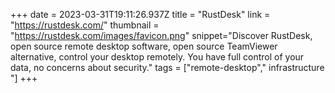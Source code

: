 +++
date = 2023-03-31T19:11:26.937Z
title = "RustDesk"
link = "https://rustdesk.com/"
thumbnail = "https://rustdesk.com/images/favicon.png"
snippet="Discover RustDesk, open source remote desktop software, open source TeamViewer alternative, control your desktop remotely. You have full control of your data, no concerns about security."
tags = ["remote-desktop"," infrastructure "]
+++
